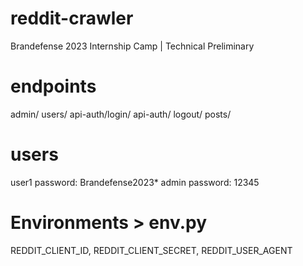 # reddit-crawler
Brandefense 2023 Internship Camp | Technical Preliminary

# endpoints
admin/
users/
api-auth/login/
api-auth/ logout/
posts/

# users
user1 password: Brandefense2023*
admin password: 12345

# Environments > env.py
REDDIT_CLIENT_ID, REDDIT_CLIENT_SECRET, REDDIT_USER_AGENT
